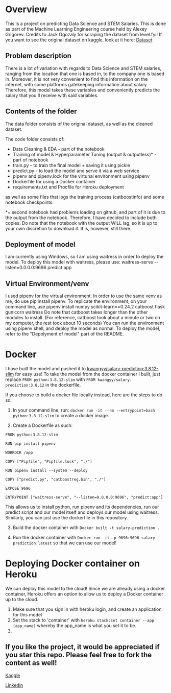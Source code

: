 # Overview 

This is a project on predicting Data Science and STEM Salaries. This is done as part of the Machine Learning Engineering course held by Alexey Grigorev.
Credits to Jack Ogozaly for scraping the dataset from level.fyi!
If you want to see the original dataset on kaggle, look at it here: [Dataset](https://www.kaggle.com/jackogozaly/data-science-and-stem-salaries)


## Problem description

There is a lot of variation with regards to Data Science and STEM salaries, ranging from the location that one is based in, to the company one is based in.
Moreover, it is not very convenient to find this information on the internet, with some platforms gatekeeping information about salary.
Therefore, this model takes these variables and conveniently predicts the salary that you'll receive with said variables.

## Contents of the folder 

The data folder consists of the original dataset, as well as the cleaned dataset.

The code folder consists of: 
<ul>
<li> Data Cleaning & EDA - part of the notebook </li>
<li> Training of model & Hyperparameter Tuning (output & outputless)* - part of notebook </li>
<li> train.py - to train the final model + saving it using pickle </li>
<li> predict.py - to load the model and serve it via a web service </li>
<li> pipenv and pipenv.lock for the virtunal environment using pipenv </li>
<li> Dockerfile for using a Docker container </li>
<li> requirements.txt and Procfile for Heroku deployment </li> 
</ul>

as well as some files that logs the training process (catboostinfo) and some notebook checkpoints.

*= second notebook had problems loading on github, and part of it is due to the output from the notebook. Therefore, I have decided to include both copies. Do note that the notebook with the output WILL lag, so it is up to your own discretion to download it. It is, however, still there.
  

## Deployment of model

I am currently using Windows, so I am using waitress in order to deploy the model.
To deploy this model with waitress, please use: waitress-serve --listen=0.0.0.0:9696 predict:app

## Virtual Environment/venv 

I used pipenv for the virtual environment. In order to use the same venv as me, do use pip install pipenv.
To replicate the environment, on your command line, use pipenv install numpy scikit-learn==0.24.2 catboost flask gunicorn waitress
Do note that catboost takes longer than the other modules to install. 
(For reference, catboost took about a minute or two on my computer, the rest took about 10 seconds) 
You can run the environment using pipenv shell, and deploy the model as normal.
To deploy the model, refer to the "Depolyment of model" part of the README.

# Docker

I have built the model and pushed it to [kwangyy/salary-prediction:3.8.12-slim](https://hub.docker.com/r/kwangyy/salary-prediction) for easy use! 
To take the model from the docker container I built, just replace
`FROM python:3.8.12-slim` with 
`FROM kwangyy/salary-prediction:3.8.12` in the dockerfile.

If you choose to build a docker file locally instead, here are the steps to do so:
1. In your command line, run: `docker run -it --rm --entrypoint=bash python:3.8.12-slim` to create a docker image.

2. Create a Dockerfile as such:

~~~~
FROM python:3.8.12-slim

RUN pip install pipenv

WORKDIR /app

COPY ["Pipfile", "Pipfile.lock", "./"]

RUN pipenv install --system --deploy

COPY ["predict.py", "catboostreg.bin", "./"]

EXPOSE 9696

ENTRYPOINT ["waitress-serve", "--listen=0.0.0.0:9696", "predict:app"]
~~~~

This allows us to install python, run pipenv and its dependencies, run our predict script and our model itself and deploys our model using waitress.
Similarly, you can just use the dockerfile in this repository.

3. Build the docker container with `Docker built -t salary-prediction . `

4. Run the docker container with `Docker run -it -p 9696:9696 salary-prediction:latest` so that we can use our model!

# Deploying Docker container on Heroku

We can deploy this model to the cloud! Since we are already using a docker container, Heroku offers an option to allow us to deploy a Docker container up to the cloud.

1. Make sure that you sign in with heroku login, and create an application for this model 
2. Set the stack to 'container' with  `heroku stack:set container --app (app_name)` whereby the app_name is what you set it to be.
3. 



## If you like the project, it would be appreciated if you star this repo. Please feel free to fork the content as well!
[Kaggle](https://www.kaggle.com/kwangyangchia)

[Linkedin](https://www.linkedin.com/in/kwang-yang-chia/)
